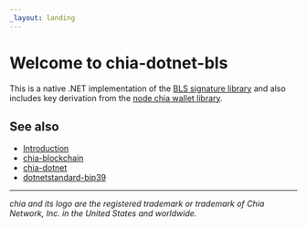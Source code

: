 ```yaml
---
_layout: landing
---
```


# Welcome to **chia-dotnet-bls**

This is a native .NET implementation of the [BLS signature library](https://github.com/Chia-Network/node-chia-bls) and also
includes key derivation from the [node chia wallet library](https://github.com/Chia-Network/node-chia-wallet-lib).

## See also

- [Introduction](./docs/introduction.md)
- [chia-blockchain](https://chia.net)
- [chia-dotnet](https://www.nuget.org/packages/chia-dotnet/)
- [dotnetstandard-bip39](https://www.nuget.org/packages/dotnetstandard-bip39/)

___

_chia and its logo are the registered trademark or trademark of Chia Network, Inc. in the United States and worldwide._
